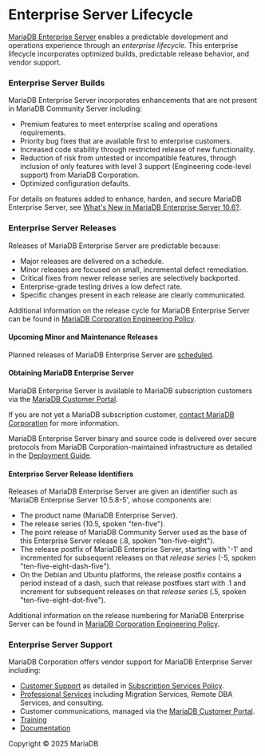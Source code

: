 # Enterprise Server Lifecycle

[MariaDB Enterprise Server](https://mariadb.com/docs/server/products/mariadb-enterprise-server/) enables a predictable development and operations experience through an _enterprise lifecycle_. This enterprise lifecycle incorporates optimized builds, predictable release behavior, and vendor support.

### Enterprise Server Builds

MariaDB Enterprise Server incorporates enhancements that are not present in MariaDB Community Server including:

* Premium features to meet enterprise scaling and operations requirements.
* Priority bug fixes that are available first to enterprise customers.
* Increased code stability through restricted release of new functionality.
* Reduction of risk from untested or incompatible features, through inclusion of only features with level 3 support (Engineering code-level support) from MariaDB Corporation.
* Optimized configuration defaults.

For details on features added to enhance, harden, and secure MariaDB Enterprise Server, see [What's New in MariaDB Enterprise Server 10.6?](https://mariadb.com/docs/server/whats-new/mariadb-enterprise-server-11-4/).

### Enterprise Server Releases

Releases of MariaDB Enterprise Server are predictable because:

* Major releases are delivered on a schedule.
* Minor releases are focused on small, incremental defect remediation.
* Critical fixes from newer release series are selectively backported.
* Enterprise-grade testing drives a low defect rate.
* Specific changes present in each release are clearly communicated.

Additional information on the release cycle for MariaDB Enterprise Server can be found in [MariaDB Corporation Engineering Policy](https://mariadb.com/engineering-policies/).

#### Upcoming Minor and Maintenance Releases

Planned releases of MariaDB Enterprise Server are [scheduled](https://mariadb.com/docs/server/products/mariadb-enterprise-server/release-schedule/).

#### Obtaining MariaDB Enterprise Server

MariaDB Enterprise Server is available to MariaDB subscription customers via the [MariaDB Customer Portal](https://customers.mariadb.com/).

If you are not yet a MariaDB subscription customer, [contact MariaDB Corporation](https://mariadb.com/contact/) for more information.

MariaDB Enterprise Server binary and source code is delivered over secure protocols from MariaDB Corporation-maintained infrastructure as detailed in the [Deployment Guide](https://mariadb.com/docs/server/deploy/).

#### Enterprise Server Release Identifiers

Releases of MariaDB Enterprise Server are given an identifier such as 'MariaDB Enterprise Server 10.5.8-5', whose components are:

* The product name (MariaDB Enterprise Server).
* The release series (10.5, spoken "ten-five").
* The point release of MariaDB Community Server used as the base of this Enterprise Server release (.8, spoken "ten-five-eight").
* The release postfix of MariaDB Enterprise Server, starting with '-1' and incremented for subsequent releases on that _release series_ (-5, spoken "ten-five-eight-dash-five").
* On the Debian and Ubuntu platforms, the release postfix contains a period instead of a dash, such that release postfixes start with .1 and increment for subsequent releases on that _release series_ (.5, spoken "ten-five-eight-dot-five").

Additional information on the release numbering for MariaDB Enterprise Server can be found in [MariaDB Corporation Engineering Policy](https://mariadb.com/engineering-policies/).

### Enterprise Server Support

MariaDB Corporation offers vendor support for MariaDB Enterprise Server including:

* [Customer Support](broken-reference) as detailed in [Subscription Services Policy](https://mariadb.com/subscription-services-policies/).
* [Professional Services](https://mariadb.com/services/) including Migration Services, Remote DBA Services, and consulting.
* Customer communications, managed via the [MariaDB Customer Portal](https://customers.mariadb.com/).
* [Training](https://mariadb.com/services/training/)
* [Documentation](https://mariadb.com/docs/)

Copyright © 2025 MariaDB
